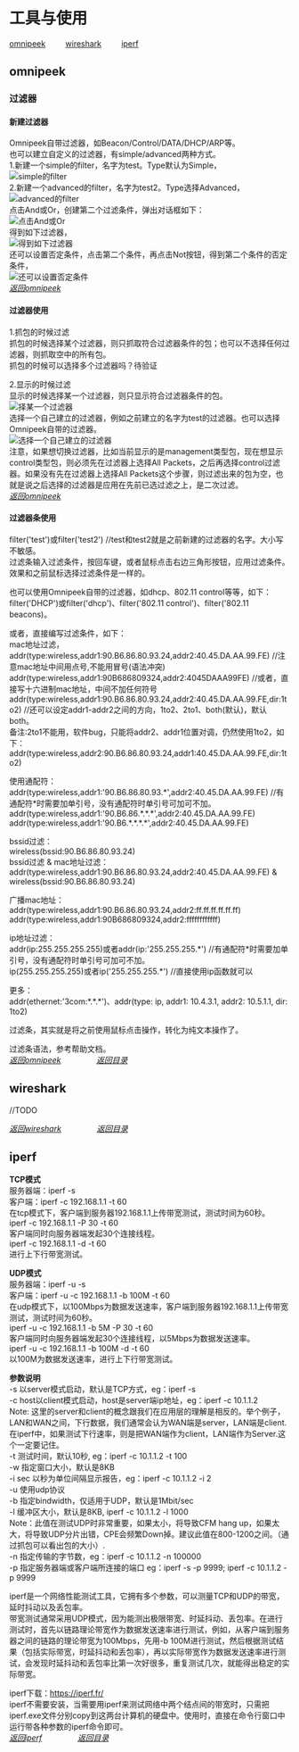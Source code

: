 # 工具与使用
[omnipeek](#omnipeek)  &emsp;&emsp;  [wireshark](#wireshark)  &emsp;&emsp;  [iperf](#iperf)  


## omnipeek
### 过滤器  
#### 新建过滤器  
Omnipeek自带过滤器，如Beacon/Control/DATA/DHCP/ARP等。  
也可以建立自定义的过滤器，有simple/advanced两种方式。  
1.新建一个simple的filter，名字为test。Type默认为Simple，  
![simple的filter](https://github.com/gaheadus/daily_use/blob/master/Resources/%E6%96%B0%E5%BB%BA%E4%B8%80%E4%B8%AAsimple%E7%9A%84filter.png)  
2.新建一个advanced的filter，名字为test2。Type选择Advanced，  
![advanced的filter](https://github.com/gaheadus/daily_use/blob/master/Resources/%E6%96%B0%E5%BB%BA%E4%B8%80%E4%B8%AAadvanced%E7%9A%84filter.png)  
点击And或Or，创建第二个过滤条件，弹出对话框如下：  
![点击And或Or](https://github.com/gaheadus/daily_use/blob/master/Resources/%E7%82%B9%E5%87%BBAnd%E6%88%96Or.png)  
得到如下过滤器，  
![得到如下过滤器](https://github.com/gaheadus/daily_use/blob/master/Resources/%E5%BE%97%E5%88%B0%E5%A6%82%E4%B8%8B%E8%BF%87%E6%BB%A4%E5%99%A8.png)  
还可以设置否定条件，点击第二个条件，再点击Not按钮，得到第二个条件的否定条件，  
![还可以设置否定条件](https://github.com/gaheadus/daily_use/blob/master/Resources/%E8%BF%98%E5%8F%AF%E4%BB%A5%E8%AE%BE%E7%BD%AE%E5%90%A6%E5%AE%9A%E6%9D%A1%E4%BB%B6.png)  
[*返回omnipeek*](#omnipeek)  

#### 过滤器使用  
1.抓包的时候过滤  
抓包的时候选择某个过滤器，则只抓取符合过滤器条件的包；也可以不选择任何过滤器，则抓取空中的所有包。  
抓包的时候可以选择多个过滤器吗？待验证  

2.显示的时候过滤  
显示的时候选择某一个过滤器，则只显示符合过滤器条件的包。  
![择某一个过滤器](https://github.com/gaheadus/daily_use/blob/master/Resources/%E6%98%BE%E7%A4%BA%E7%9A%84%E6%97%B6%E5%80%99%E9%80%89%E6%8B%A9%E6%9F%90%E4%B8%80%E4%B8%AA%E8%BF%87%E6%BB%A4%E5%99%A8.png)  
选择一个自己建立的过滤器，例如之前建立的名字为test的过滤器。也可以选择Omnipeek自带的过滤器。  
![选择一个自己建立的过滤器](https://github.com/gaheadus/daily_use/blob/master/Resources/%E9%80%89%E6%8B%A9%E4%B8%80%E4%B8%AA%E8%87%AA%E5%B7%B1%E5%BB%BA%E7%AB%8B%E7%9A%84%E8%BF%87%E6%BB%A4%E5%99%A8.png)  
注意，如果想切换过滤器，比如当前显示的是management类型包，现在想显示control类型包，则必须先在过滤器上选择All Packets，之后再选择control过滤器。如果没有先在过滤器上选择All Packets这个步骤，则过滤出来的包为空，也就是说之后选择的过滤器是应用在先前已选过滤之上，是二次过滤。  
[*返回omnipeek*](#omnipeek)  

#### 过滤器条使用  
filter('test')或filter('test2') //test和test2就是之前新建的过滤器的名字。大小写不敏感。  
过滤条输入过滤条件，按回车键，或者鼠标点击右边三角形按钮，应用过滤条件。效果和之前鼠标选择过滤条件是一样的。  

也可以使用Omnipeek自带的过滤器，如dhcp、802.11 control等等，如下：  
filter('DHCP')或filter('dhcp')、filter('802.11 control')、filter('802.11 beacons)。  

或者，直接编写过滤条件，如下：  
mac地址过滤，  
addr(type:wireless,addr1:90.B6.86.80.93.24,addr2:40.45.DA.AA.99.FE) //注意mac地址中间用点号,不能用冒号(语法冲突)  
addr(type:wireless,addr1:90B686809324,addr2:4045DAAA99FE) //或者，直接写十六进制mac地址，中间不加任何符号  
addr(type:wireless,addr1:90.B6.86.80.93.24,addr2:40.45.DA.AA.99.FE,dir:1to2) //还可以设定addr1-addr2之间的方向，1to2、2to1、both(默认)，默认both。  
备注:2to1不能用，软件bug，只能将addr2、addr1位置对调，仍然使用1to2，如下：  
addr(type:wireless,addr2:90.B6.86.80.93.24,addr1:40.45.DA.AA.99.FE,dir:1to2)  

使用通配符：  
addr(type:wireless,addr1:'90.B6.86.80.93.\*',addr2:40.45.DA.AA.99.FE) //有通配符\*时需要加单引号，没有通配符时单引号可加可不加。  
addr(type:wireless,addr1:'90.B6.86.\*.\*.\*',addr2:40.45.DA.AA.99.FE)  
addr(type:wireless,addr1:'90.B6.\*.\*.\*.\*',addr2:40.45.DA.AA.99.FE)  

bssid过滤：  
wireless(bssid:90.B6.86.80.93.24)  
bssid过滤 & mac地址过滤：  
addr(type:wireless,addr1:90.B6.86.80.93.24,addr2:40.45.DA.AA.99.FE) & wireless(bssid:90.B6.86.80.93.24)  

广播mac地址：  
addr(type:wireless,addr1:90.B6.86.80.93.24,addr2:ff.ff.ff.ff.ff.ff)   
addr(type:wireless,addr1:90B686809324,addr2:ffffffffffff)   

ip地址过滤：  
addr(ip:255.255.255.255)或者addr(ip:'255.255.255.\*') //有通配符\*时需要加单引号，没有通配符时单引号可加可不加。  
ip(255.255.255.255)或者ip('255.255.255.\*') //直接使用ip函数就可以  

更多：  
addr(ethernet:'3com:\*.\*.\*')、addr(type: ip, addr1: 10.4.3.1, addr2: 10.5.1.1, dir: 1to2)  

过滤条，其实就是将之前使用鼠标点击操作，转化为纯文本操作了。  

过滤条语法，参考帮助文档。  
[*返回omnipeek*](#omnipeek)  &emsp;&emsp;&emsp;&emsp;  [*返回目录*](#工具与使用)  



## wireshark
//TODO  

[*返回wireshark*](#wireshark) &emsp;&emsp;&emsp;&emsp;  [*返回目录*](#工具与使用)  



## iperf
**TCP模式**  
服务器端：iperf -s  
客户端：iperf -c 192.168.1.1 -t 60  
在tcp模式下，客户端到服务器192.168.1.1上传带宽测试，测试时间为60秒。  
iperf -c 192.168.1.1 -P 30 -t 60  
客户端同时向服务器端发起30个连接线程。  
iperf -c 192.168.1.1 -d -t 60  
进行上下行带宽测试。

**UDP模式**  
服务器端：iperf -u -s  
客户端：iperf -u -c 192.168.1.1 -b 100M -t 60  
在udp模式下，以100Mbps为数据发送速率，客户端到服务器192.168.1.1上传带宽测试，测试时间为60秒。  
iperf -u -c 192.168.1.1 -b 5M -P 30 -t 60  
客户端同时向服务器端发起30个连接线程，以5Mbps为数据发送速率。  
iperf -u -c 192.168.1.1 -b 100M -d -t 60  
以100M为数据发送速率，进行上下行带宽测试。

**参数说明**  
  -s 以server模式启动，默认是TCP方式，eg：iperf -s  
  -c host以client模式启动，host是server端ip地址，eg：iperf -c 10.1.1.2   
Note: 这里的server和client的概念跟我们在应用层的理解是相反的。举个例子，LAN和WAN之间，下行数据，我们通常会认为WAN端是server，LAN端是client. 在iperf中，如果测试下行速率，则是把WAN端作为client，LAN端作为Server.这个一定要记住。  
  -t 测试时间，默认10秒, eg：iperf -c 10.1.1.2 -t 100  
  -w 指定窗口大小，默认是8KB  
  -i sec 以秒为单位间隔显示报告，eg：iperf -c 10.1.1.2 -i 2  
  -u 使用udp协议  
  -b 指定bindwidth，仅适用于UDP，默认是1Mbit/sec  
  -l 缓冲区大小，默认是8KB, iperf -c 10.1.1.2 -l 1000  
Note：此值在测试UDP时非常重要，如果太小，将导致CFM hang up，如果太大，将导致UDP分片出错，CPE会频繁Down掉。建议此值在800-1200之间。（通过抓包可以看出包的大小）.   
  -n 指定传输的字节数，eg：iperf -c 10.1.1.2 -n 100000  
  -p 指定服务器端或客户端所连接的端口 eg：iperf -s -p 9999;  iperf -c 10.1.1.2 -p 9999  

iperf是一个网络性能测试工具，它拥有多个参数，可以测量TCP和UDP的带宽，延时抖动以及丢包率。  
带宽测试通常采用UDP模式，因为能测出极限带宽、时延抖动、丢包率。在进行测试时，首先以链路理论带宽作为数据发送速率进行测试，例如，从客户端到服务器之间的链路的理论带宽为100Mbps，先用-b 100M进行测试，然后根据测试结果（包括实际带宽，时延抖动和丢包率），再以实际带宽作为数据发送速率进行测试，会发现时延抖动和丢包率比第一次好很多，重复测试几次，就能得出稳定的实际带宽。  

iperf下载：https://iperf.fr/  
iperf不需要安装，当需要用iperf来测试网络中两个结点间的带宽时，只需把iperf.exe文件分别copy到这两台计算机的硬盘中。使用时，直接在命令行窗口中运行带各种参数的iperf命令即可。  
[*返回iperf*](#iperf)  &emsp;&emsp;&emsp;&emsp;  [*返回目录*](#工具与使用)






